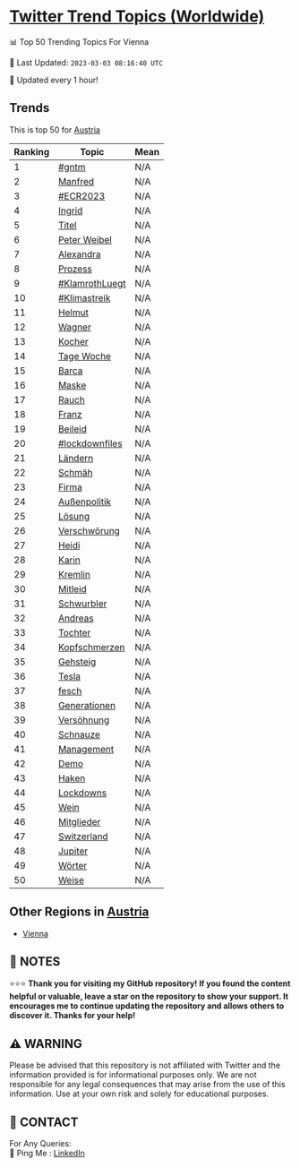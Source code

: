 [Twitter Trend Topics (Worldwide)](https://github.com/ErcinDedeoglu/Twitter-Trend-Topics)
==========


📊 Top 50 Trending Topics For Vienna

📆 Last Updated: `2023-03-03 08:16:40 UTC`

🔧 Updated every 1 hour!


## Trends

This is top 50 for [Austria](</Austria>)

| Ranking | Topic | Mean |
| ------- | ------------ | ------------ |
| 1 | [#gntm](http://twitter.com/search?q=%23gntm) | N/A |
| 2 | [Manfred](http://twitter.com/search?q=Manfred) | N/A |
| 3 | [#ECR2023](http://twitter.com/search?q=%23ECR2023) | N/A |
| 4 | [Ingrid](http://twitter.com/search?q=Ingrid) | N/A |
| 5 | [Titel](http://twitter.com/search?q=Titel) | N/A |
| 6 | [Peter Weibel](http://twitter.com/search?q=Peter+Weibel) | N/A |
| 7 | [Alexandra](http://twitter.com/search?q=Alexandra) | N/A |
| 8 | [Prozess](http://twitter.com/search?q=Prozess) | N/A |
| 9 | [#KlamrothLuegt](http://twitter.com/search?q=%23KlamrothLuegt) | N/A |
| 10 | [#Klimastreik](http://twitter.com/search?q=%23Klimastreik) | N/A |
| 11 | [Helmut](http://twitter.com/search?q=Helmut) | N/A |
| 12 | [Wagner](http://twitter.com/search?q=Wagner) | N/A |
| 13 | [Kocher](http://twitter.com/search?q=Kocher) | N/A |
| 14 | [Tage Woche](http://twitter.com/search?q=Tage+Woche) | N/A |
| 15 | [Barca](http://twitter.com/search?q=Barca) | N/A |
| 16 | [Maske](http://twitter.com/search?q=Maske) | N/A |
| 17 | [Rauch](http://twitter.com/search?q=Rauch) | N/A |
| 18 | [Franz](http://twitter.com/search?q=Franz) | N/A |
| 19 | [Beileid](http://twitter.com/search?q=Beileid) | N/A |
| 20 | [#lockdownfiles](http://twitter.com/search?q=%23lockdownfiles) | N/A |
| 21 | [Ländern](http://twitter.com/search?q=L%c3%a4ndern) | N/A |
| 22 | [Schmäh](http://twitter.com/search?q=Schm%c3%a4h) | N/A |
| 23 | [Firma](http://twitter.com/search?q=Firma) | N/A |
| 24 | [Außenpolitik](http://twitter.com/search?q=Au%c3%9fenpolitik) | N/A |
| 25 | [Lösung](http://twitter.com/search?q=L%c3%b6sung) | N/A |
| 26 | [Verschwörung](http://twitter.com/search?q=Verschw%c3%b6rung) | N/A |
| 27 | [Heidi](http://twitter.com/search?q=Heidi) | N/A |
| 28 | [Karin](http://twitter.com/search?q=Karin) | N/A |
| 29 | [Kremlin](http://twitter.com/search?q=Kremlin) | N/A |
| 30 | [Mitleid](http://twitter.com/search?q=Mitleid) | N/A |
| 31 | [Schwurbler](http://twitter.com/search?q=Schwurbler) | N/A |
| 32 | [Andreas](http://twitter.com/search?q=Andreas) | N/A |
| 33 | [Tochter](http://twitter.com/search?q=Tochter) | N/A |
| 34 | [Kopfschmerzen](http://twitter.com/search?q=Kopfschmerzen) | N/A |
| 35 | [Gehsteig](http://twitter.com/search?q=Gehsteig) | N/A |
| 36 | [Tesla](http://twitter.com/search?q=Tesla) | N/A |
| 37 | [fesch](http://twitter.com/search?q=fesch) | N/A |
| 38 | [Generationen](http://twitter.com/search?q=Generationen) | N/A |
| 39 | [Versöhnung](http://twitter.com/search?q=Vers%c3%b6hnung) | N/A |
| 40 | [Schnauze](http://twitter.com/search?q=Schnauze) | N/A |
| 41 | [Management](http://twitter.com/search?q=Management) | N/A |
| 42 | [Demo](http://twitter.com/search?q=Demo) | N/A |
| 43 | [Haken](http://twitter.com/search?q=Haken) | N/A |
| 44 | [Lockdowns](http://twitter.com/search?q=Lockdowns) | N/A |
| 45 | [Wein](http://twitter.com/search?q=Wein) | N/A |
| 46 | [Mitglieder](http://twitter.com/search?q=Mitglieder) | N/A |
| 47 | [Switzerland](http://twitter.com/search?q=Switzerland) | N/A |
| 48 | [Jupiter](http://twitter.com/search?q=Jupiter) | N/A |
| 49 | [Wörter](http://twitter.com/search?q=W%c3%b6rter) | N/A |
| 50 | [Weise](http://twitter.com/search?q=Weise) | N/A |



## Other Regions in [Austria](</Austria>)

* [Vienna](</Austria/Vienna.md>)



## 📝 NOTES

⭐⭐⭐ **Thank you for visiting my GitHub repository! If you found the content helpful or valuable, leave a star on the repository to show your support. It encourages me to continue updating the repository and allows others to discover it. Thanks for your help!**


## ⚠️ WARNING

Please be advised that this repository is not affiliated with Twitter and the information provided is for informational purposes only. We are not responsible for any legal consequences that may arise from the use of this information. Use at your own risk and solely for educational purposes.


## 📨 CONTACT

 For Any Queries:  
            🏓 Ping Me : [LinkedIn](https://www.linkedin.com/in/ercindedeoglu/)
